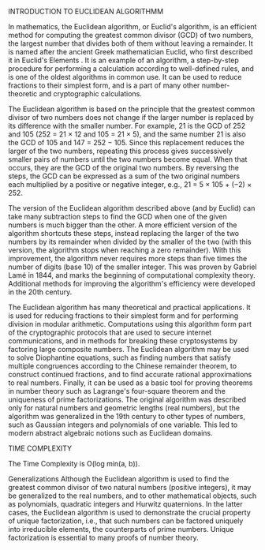 INTRODUCTION TO EUCLIDEAN ALGORITHMM

In mathematics, the Euclidean algorithm, or Euclid's algorithm, is an efficient method for computing the greatest common divisor (GCD) of two numbers, the largest number that divides both of them without leaving a remainder. It is named after the ancient Greek mathematician Euclid, who first described it in Euclid's Elements . It is an example of an algorithm, a step-by-step procedure for performing a calculation according to well-defined rules, and is one of the oldest algorithms in common use. It can be used to reduce fractions to their simplest form, and is a part of many other number-theoretic and cryptographic calculations.

The Euclidean algorithm is based on the principle that the greatest common divisor of two numbers does not change if the larger number is replaced by its difference with the smaller number. For example, 21 is the GCD of 252 and 105 (252 = 21 × 12 and 105 = 21 × 5), and the same number 21 is also the GCD of 105 and 147 = 252 − 105. Since this replacement reduces the larger of the two numbers, repeating this process gives successively smaller pairs of numbers until the two numbers become equal. When that occurs, they are the GCD of the original two numbers. By reversing the steps, the GCD can be expressed as a sum of the two original numbers each multiplied by a positive or negative integer, e.g., 21 = 5 × 105 + (−2) × 252.

The version of the Euclidean algorithm described above (and by Euclid) can take many subtraction steps to find the GCD when one of the given numbers is much bigger than the other. A more efficient version of the algorithm shortcuts these steps, instead replacing the larger of the two numbers by its remainder when divided by the smaller of the two (with this version, the algorithm stops when reaching a zero remainder). With this improvement, the algorithm never requires more steps than five times the number of digits (base 10) of the smaller integer. This was proven by Gabriel Lamé in 1844, and marks the beginning of computational complexity theory. Additional methods for improving the algorithm's efficiency were developed in the 20th century.

The Euclidean algorithm has many theoretical and practical applications. It is used for reducing fractions to their simplest form and for performing division in modular arithmetic. Computations using this algorithm form part of the cryptographic protocols that are used to secure internet communications, and in methods for breaking these cryptosystems by factoring large composite numbers. The Euclidean algorithm may be used to solve Diophantine equations, such as finding numbers that satisfy multiple congruences according to the Chinese remainder theorem, to construct continued fractions, and to find accurate rational approximations to real numbers. Finally, it can be used as a basic tool for proving theorems in number theory such as Lagrange's four-square theorem and the uniqueness of prime factorizations. The original algorithm was described only for natural numbers and geometric lengths (real numbers), but the algorithm was generalized in the 19th century to other types of numbers, such as Gaussian integers and polynomials of one variable. This led to modern abstract algebraic notions such as Euclidean domains.

TIME COMPLEXITY

The Time Complexity is O(log min(a, b)).


Generalizations
Although the Euclidean algorithm is used to find the greatest common divisor of two natural numbers (positive integers), it may be generalized to the real numbers, and to other mathematical objects, such as polynomials, quadratic integers and Hurwitz quaternions. In the latter cases, the Euclidean algorithm is used to demonstrate the crucial property of unique factorization, i.e., that such numbers can be factored uniquely into irreducible elements, the counterparts of prime numbers. Unique factorization is essential to many proofs of number theory.



